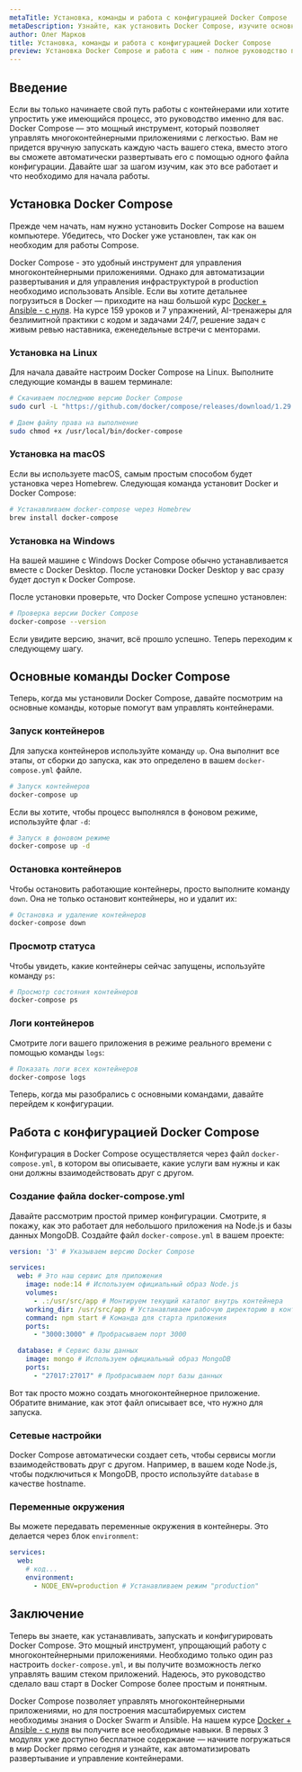 ```yaml
---
metaTitle: Установка, команды и работа с конфигурацией Docker Compose
metaDescription: Узнайте, как установить Docker Compose, изучите основные команды и разберитесь с конфигурацией - простое руководство для начинающих работа с контейнерами
author: Олег Марков
title: Установка, команды и работа с конфигурацией Docker Compose
preview: Установка Docker Compose и работа с ним - полное руководство по версиям, командам и конфигурации. Настройте удобное управление контейнерами.
---
```


## Введение

Если вы только начинаете свой путь работы с контейнерами или хотите упростить уже имеющийся процесс, это руководство именно для вас. Docker Compose — это мощный инструмент, который позволяет управлять многоконтейнерными приложениями с легкостью. Вам не придется вручную запускать каждую часть вашего стека, вместо этого вы сможете автоматически развертывать его с помощью одного файла конфигурации. Давайте шаг за шагом изучим, как это все работает и что необходимо для начала работы.

## Установка Docker Compose

Прежде чем начать, нам нужно установить Docker Compose на вашем компьютере. Убедитесь, что Docker уже установлен, так как он необходим для работы Compose.

Docker Compose - это удобный инструмент для управления многоконтейнерными приложениями. Однако для автоматизации развертывания и для управления инфраструктурой в production необходимо использовать Ansible. Если вы хотите детальнее погрузиться в Docker — приходите на наш большой курс [Docker + Ansible - с нуля](https://purpleschool.ru/course/docker?utm_source=knowledgebase&utm_medium=text&utm_campaign=Ustanovka,_komandy_i_rabota_s_konfiguratsiey_Docker_Compose). На курсе 159 уроков и 7 упражнений, AI-тренажеры для безлимитной практики с кодом и задачами 24/7, решение задач с живым ревью наставника, еженедельные встречи с менторами.

### Установка на Linux

Для начала давайте настроим Docker Compose на Linux. Выполните следующие команды в вашем терминале:

```bash
# Скачиваем последнюю версию Docker Compose
sudo curl -L "https://github.com/docker/compose/releases/download/1.29.2/docker-compose-$(uname -s)-$(uname -m)" -o /usr/local/bin/docker-compose

# Даем файлу права на выполнение
sudo chmod +x /usr/local/bin/docker-compose
```

### Установка на macOS

Если вы используете macOS, самым простым способом будет установка через Homebrew. Следующая команда установит Docker и Docker Compose:

```bash
# Устанавливаем docker-compose через Homebrew
brew install docker-compose
```

### Установка на Windows

На вашей машине с Windows Docker Compose обычно устанавливается вместе с Docker Desktop. После установки Docker Desktop у вас сразу будет доступ к Docker Compose.

После установки проверьте, что Docker Compose успешно установлен:

```bash
# Проверка версии Docker Compose
docker-compose --version
```

Если увидите версию, значит, всё прошло успешно. Теперь переходим к следующему шагу.

## Основные команды Docker Compose

Теперь, когда мы установили Docker Compose, давайте посмотрим на основные команды, которые помогут вам управлять контейнерами.

### Запуск контейнеров

Для запуска контейнеров используйте команду `up`. Она выполнит все этапы, от сборки до запуска, как это определено в вашем `docker-compose.yml` файле.

```bash
# Запуск контейнеров
docker-compose up
```

Если вы хотите, чтобы процесс выполнялся в фоновом режиме, используйте флаг `-d`:

```bash
# Запуск в фоновом режиме
docker-compose up -d
```

### Остановка контейнеров

Чтобы остановить работающие контейнеры, просто выполните команду `down`. Она не только остановит контейнеры, но и удалит их:

```bash
# Остановка и удаление контейнеров
docker-compose down
```

### Просмотр статуса

Чтобы увидеть, какие контейнеры сейчас запущены, используйте команду `ps`:

```bash
# Просмотр состояния контейнеров
docker-compose ps
```

### Логи контейнеров

Смотрите логи вашего приложения в режиме реального времени с помощью команды `logs`:

```bash
# Показать логи всех контейнеров
docker-compose logs
```

Теперь, когда мы разобрались с основными командами, давайте перейдем к конфигурации.

## Работа с конфигурацией Docker Compose

Конфигурация в Docker Compose осуществляется через файл `docker-compose.yml`, в котором вы описываете, какие услуги вам нужны и как они должны взаимодействовать друг с другом.

### Создание файла docker-compose.yml

Давайте рассмотрим простой пример конфигурации. Смотрите, я покажу, как это работает для небольшого приложения на Node.js и базы данных MongoDB. Создайте файл `docker-compose.yml` в вашем проекте:

```yaml
version: '3' # Указываем версию Docker Compose

services: 
  web: # Это наш сервис для приложения
    image: node:14 # Используем официальный образ Node.js
    volumes:
      - .:/usr/src/app # Монтируем текущий каталог внутрь контейнера
    working_dir: /usr/src/app # Устанавливаем рабочую директорию в контейнере
    command: npm start # Команда для старта приложения
    ports: 
      - "3000:3000" # Пробрасываем порт 3000

  database: # Сервис базы данных
    image: mongo # Используем официальный образ MongoDB
    ports:
      - "27017:27017" # Пробрасываем порт базы данных
```

Вот так просто можно создать многоконтейнерное приложение. Обратите внимание, как этот файл описывает все, что нужно для запуска.

### Сетевые настройки

Docker Compose автоматически создает сеть, чтобы сервисы могли взаимодействовать друг с другом. Например, в вашем коде Node.js, чтобы подключиться к MongoDB, просто используйте `database` в качестве hostname.

### Переменные окружения

Вы можете передавать переменные окружения в контейнеры. Это делается через блок `environment`:

```yaml
services:
  web:
    # код...
    environment:
      - NODE_ENV=production # Устанавливаем режим "production"
```

## Заключение

Теперь вы знаете, как устанавливать, запускать и конфигурировать Docker Compose. Это мощный инструмент, упрощающий работу с многоконтейнерными приложениями. Необходимо только один раз настроить `docker-compose.yml`, и вы получите возможность легко управлять вашим стеком приложений. Надеюсь, это руководство сделало ваш старт в Docker Compose более простым и понятным.

Docker Compose позволяет управлять многоконтейнерными приложениями, но для построения масштабируемых систем необходимы знания о Docker Swarm и Ansible. На нашем курсе [Docker + Ansible - с нуля](https://purpleschool.ru/course/docker?utm_source=knowledgebase&utm_medium=text&utm_campaign=Ustanovka,_komandy_i_rabota_s_konfiguratsiey_Docker_Compose) вы получите все необходимые навыки. В первых 3 модулях уже доступно бесплатное содержание — начните погружаться в мир Docker прямо сегодня и узнайте, как автоматизировать развертывание и управление контейнерами.
